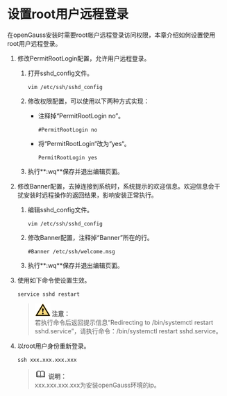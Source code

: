 # 设置root用户远程登录<a name="ZH-CN_TOPIC_0244544049"></a>

在openGauss安装时需要root帐户远程登录访问权限，本章介绍如何设置使用root用户远程登录。

1.  修改PermitRootLogin配置，允许用户远程登录。
    1.  打开sshd\_config文件。

        ```
        vim /etc/ssh/sshd_config
        ```

    2.  修改权限配置，可以使用以下两种方式实现：
        -   注释掉“PermitRootLogin no”。

            ```
            #PermitRootLogin no
            ```

        -   将“PermitRootLogin“改为“yes“。

            ```
            PermitRootLogin yes
            ```

    3.  执行**:wq**保存并退出编辑页面。

2.  修改Banner配置，去掉连接到系统时，系统提示的欢迎信息。欢迎信息会干扰安装时远程操作的返回结果，影响安装正常执行。
    1.  编辑sshd\_config文件。

        ```
        vim /etc/ssh/sshd_config
        ```

    2.  修改Banner配置，注释掉“Banner”所在的行。

        ```
        #Banner /etc/ssh/welcome.msg
        ```

    3.  执行**:wq**保存并退出编辑页面。

3.  使用如下命令使设置生效。

    ```
    service sshd restart
    ```

    >![](public_sys-resources/icon-caution.gif) **注意：**   
    >若执行命令后返回提示信息“Redirecting to /bin/systemctl restart sshd.service”，请执行命令：/bin/systemctl restart sshd.service。  

4.  以root用户身份重新登录。

    ```
    ssh xxx.xxx.xxx.xxx
    ```

    >![](public_sys-resources/icon-note.gif) **说明：**   
    >xxx.xxx.xxx.xxx为安装openGauss环境的ip。  


